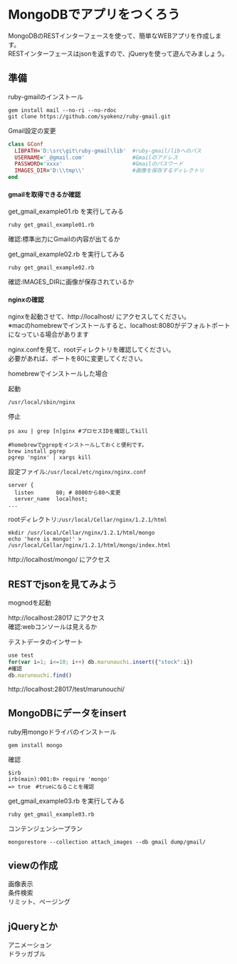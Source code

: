 MongoDBでアプリをつくろう
=================

MongoDBのRESTインターフェースを使って、簡単なWEBアプリを作成します。  
RESTインターフェースはjsonを返すので、jQueryを使って遊んでみましょう。  

## 準備

ruby-gmailのインストール
```
gem install mail --no-ri --no-rdoc
git clone https://github.com/syokenz/ruby-gmail.git
```

Gmail設定の変更
```ruby
class GConf
  LIBPATH='D:\src\git\ruby-gmail\lib'  #ruby-gmail/libへのパス
  USERNAME='_@gmail.com'               #Gmailのアドレス
  PASSWORD='xxxx'                      #Gmailのパスワード
  IMAGES_DIR='D:\\tmp\\'               #画像を保存するディレクトリ
end
```
#### gmailを取得できるか確認
get_gmail_example01.rb を実行してみる  
```
ruby get_gmail_example01.rb
```
確認:標準出力にGmailの内容が出てるか  

get_gmail_example02.rb を実行してみる 
```
ruby get_gmail_example02.rb
```
確認:IMAGES_DIRに画像が保存されているか  

#### nginxの確認
nginxを起動させて、http://localhost/ にアクセスしてください。  
※macのhomebrewでインストールすると、localhost:8080がデフォルトポートになっている場合があります

nginx.confを見て、rootディレクトリを確認してください。  
必要があれば、ポートを80に変更してください。  

homebrewでインストールした場合  

起動
```
/usr/local/sbin/nginx
```
停止
```
ps axu | grep [n]ginx #プロセスIDを確認してkill

#homebrewでpgrepをインストールしておくと便利です。
brew install pgrep
pgrep 'nginx' | xargs kill
```
設定ファイル:```/usr/local/etc/nginx/nginx.conf```
```
server {
  listen       80; # 8080から80へ変更
  server_name  localhost;
...

```

rootディレクトリ:```/usr/local/Cellar/nginx/1.2.1/html```
```
mkdir /usr/local/Cellar/nginx/1.2.1/html/mongo
echo 'here is mongo!' > /usr/local/Cellar/nginx/1.2.1/html/mongo/index.html
```

http://localhost/mongo/ にアクセス

## RESTでjsonを見てみよう
mognodを起動  

http://localhost:28017 にアクセス  
確認:webコンソールは見えるか  

テストデータのインサート
```js
use test
for(var i=1; i<=10; i++) db.marunouchi.insert({"stock":i})
#確認
db.marunouchi.find()
```

http://localhost:28017/test/marunouchi/

## MongoDBにデータをinsert

ruby用mongoドライバのインストール
```
gem install mongo
```
確認
```
$irb
irb(main):001:0> require 'mongo'
=> true　#trueになることを確認
```

get_gmail_example03.rb を実行してみる  
```
ruby get_gmail_example03.rb
```

コンテンジェンシープラン
```
mongorestore --collection attach_images --db gmail dump/gmail/
```

## viewの作成
画像表示  
条件検索  
リミット、ページング  

## jQueryとか
アニメーション  
ドラッガブル  

